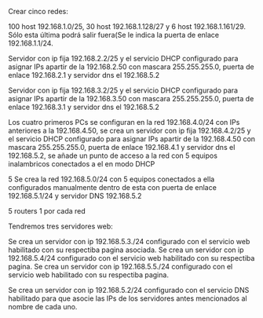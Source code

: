 
Crear cinco redes:

100 host 192.168.1.0/25, 30 host 192.168.1.128/27 y 6 host 192.168.1.161/29. Sólo esta última podrá salir fuera(Se le indica la puerta de enlace 192.168.1.1/24. 

Servidor con ip fija 192.168.2.2/25  y el servicio DHCP configurado para asignar IPs apartir de la 192.168.2.50 con mascara 255.255.255.0, puerta de enlace 192.168.2.1 y servidor dns el 192.168.5.2

Servidor con ip fija 192.168.3.2/25  y el servicio DHCP configurado para asignar IPs apartir de la 192.168.3.50 con mascara 255.255.255.0, puerta de enlace 192.168.3.1 y servidor dns el 192.168.5.2

 Los cuatro primeros PCs se configuran en la red 192.168.4.0/24 con IPs anteriores a la 192.168.4.50, se crea un servidor con ip fija 192.168.4.2/25 y el servicio DHCP configurado para asignar IPs apartir de la 192.168.4.50 con mascara 255.255.255.0, puerta de enlace 192.168.4.1 y servidor dns el 192.168.5.2, se añade un punto de acceso a la red con 5 equipos inalambricos conectados a el en modo DHCP
 
5 Se crea la red 192.168.5.0/24 con 5 equipos conectados a ella configurados manualmente dentro de esta con puerta de enlace 192.168.5.1/24 y servidor DNS 192.168.5.2

5 routers 1 por cada red

Tendremos tres servidores web:

Se crea un servidor  con ip 192.168.5.3./24 configurado con el servicio web habilitado con su respectiba pagina asociada.
Se crea un servidor con ip 192.168.5.4/24 configurado con el servicio web habilitado con su respectiba pagina.
Se crea un servidor con ip 192.168.5.5./24 configurado con el servicio web habilitado con su respectiba pagina.

Se crea un servidor con ip 192.168.5.2/24 configurado con el servicio DNS habilitado para que asocie las IPs de los servidores antes mencionados al nombre de cada uno.
